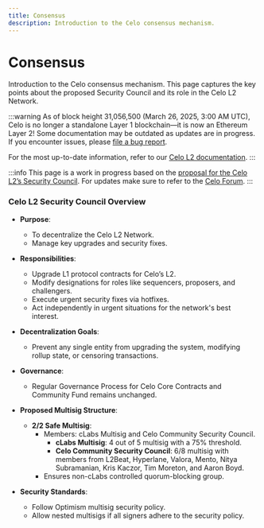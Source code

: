 ```yaml
---
title: Consensus
description: Introduction to the Celo consensus mechanism.
---
```


# Consensus

Introduction to the Celo consensus mechanism. This page captures the key points about the proposed Security Council and its role in the Celo L2 Network.

:::warning
As of block height 31,056,500 (March 26, 2025, 3:00 AM UTC), Celo is no longer a standalone Layer 1 blockchain—it is now an Ethereum Layer 2!
Some documentation may be outdated as updates are in progress. If you encounter issues, please [file a bug report](https://github.com/celo-org/docs/issues/new/choose).

For the most up-to-date information, refer to our [Celo L2 documentation](https://docs.celo.org/cel2).
:::

:::info
This page is a work in progress based on the [proposal for the Celo L2’s Security Council](https://forum.celo.org/t/proposing-celo-l2s-security-council/10578/1). For updates make sure to refer to the [Celo Forum](https://forum.celo.org). 
::: 

### Celo L2 Security Council Overview

- **Purpose**: 
  - To decentralize the Celo L2 Network.
  - Manage key upgrades and security fixes.

- **Responsibilities**:
  - Upgrade L1 protocol contracts for Celo’s L2.
  - Modify designations for roles like sequencers, proposers, and challengers.
  - Execute urgent security fixes via hotfixes.
  - Act independently in urgent situations for the network's best interest.

- **Decentralization Goals**:
  - Prevent any single entity from upgrading the system, modifying rollup state, or censoring transactions.

- **Governance**:
  - Regular Governance Process for Celo Core Contracts and Community Fund remains unchanged.

- **Proposed Multisig Structure**:
  - **2/2 Safe Multisig**:
    - Members: cLabs Multisig and Celo Community Security Council.
      - **cLabs Multisig**: 4 out of 5 multisig with a 75% threshold.
      - **Celo Community Security Council**: 6/8 multisig with members from L2Beat, Hyperlane, Valora, Mento, Nitya Subramanian, Kris Kaczor, Tim Moreton, and Aaron Boyd.
    - Ensures non-cLabs controlled quorum-blocking group.

- **Security Standards**:
  - Follow Optimism multisig security policy.
  - Allow nested multisigs if all signers adhere to the security policy.


